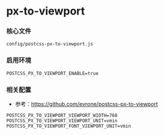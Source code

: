 # px-to-viewport

### 核心文件
```
config/postcss-px-to-viewport.js
```

### 启用环境
```
POSTCSS_PX_TO_VIEWPORT_ENABLE=true
```

### 相关配置
- 参考：https://github.com/evrone/postcss-px-to-viewport
```
POSTCSS_PX_TO_VIEWPORT_VIEWPORT_WIDTH=768
POSTCSS_PX_TO_VIEWPORT_VIEWPORT_UNIT=vmin
POSTCSS_PX_TO_VIEWPORT_FONT_VIEWPORT_UNIT=vmin
```
